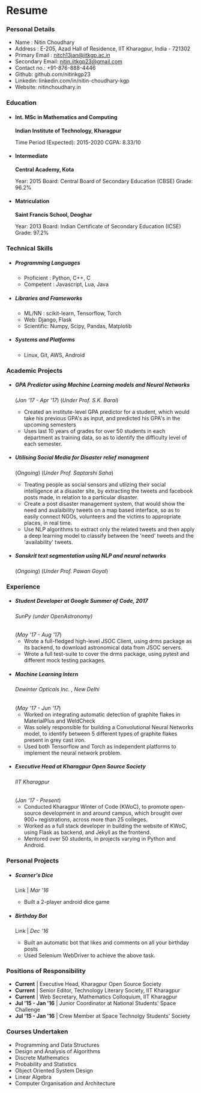 # Resume

### Personal Details

+ Name : Nitin Choudhary
+ Address : E-205, Azad Hall of Residence, IIT Kharagpur, India - 721302
+ Primary Email : nitch13jan@iitkgp.ac.in
+ Secondary Email: nitin.iitkgp23@gmail.com
+ Contact no.: +91-876-888-4446
+ Github: github.com/nitinkgp23
+ Linkedin: linkedin.com/in/nitin-choudhary-kgp
+ Website: nitinchoudhary.in

### Education

+ #### Int. MSc in Mathematics and Computing
    **Indian Institute of Technology, Kharagpur**

    Time Period (Expected): 2015-2020
    CGPA: 8.33/10
    
+ #### Intermediate
    **Central Academy, Kota**

    Year: 2015
    Board: Central Board of Secondary Education (CBSE)
    Grade: 96.2%

+ #### Matriculation
    **Saint Francis School, Deoghar**

    Year: 2013
    Board: Indian Certificate of Secondary Education (ICSE)
    Grade: 97.2%
    
### Technical Skills

+ ##### Programming Languages
    + Proficient : Python, C++, C
    + Competent : Javascript, Lua, Java

+ ##### Libraries and Frameworks
    + ML/NN : scikit-learn, Tensorflow, Torch
    + Web: Django, Flask
    + Scientific: Numpy, Scipy, Pandas, Matplotib
+ ##### Systems and Platforms
    + Linux, Git, AWS, Android

### Academic Projects

+ #####  GPA Predictor using Machine Learning models and Neural Networks
    (*Jan '17 - Apr '17*)
    (*Under Prof. S.K. Barai*)
    + Created an institute-level GPA predictor for a student, which would take his previous GPA's as input, and predicted his GPA's in the upcoming semesters
    + Uses last 10 years of grades for over 50 students in each department as training data, so as to identify the difficulty level of each semester.

+ ##### Utilising Social Media for Disaster relief managment
    (*Ongoing*)
    (*Under Prof. Saptarshi Saha*)

    + Treating people as social sensors and utlizing their social intelligence at a disaster site, by extracting the tweets and facebook posts made, in relation to a particular disaster.
    + Create a post disaster management system, that would show the need and avalaibility tweets on a map based interface, so as to easily connect NGOs, volunteers and the victims to appropriate places, in real time.
    + Use NLP algorithms to extract only the related tweets and then apply a deep learning model to classify between the 'need' tweets and the 'availability' tweets.

+ ##### Sanskrit text segmentation using NLP and neural networks
    (*Ongoing*)
    (*Under Prof. Pawan Goyal*)

### Experience

+ ##### Student Developer at Google Summer of Code, 2017
    ###### SunPy (under OpenAstronomy)
    (*May '17 - Aug '17*)
    + Wrote a full-fledged high-level JSOC Client, using drms package as its backend, to download astronomical data from JSOC servers.
    + Wrote a full test-suite to cover the drms package, using pytest and different mock testing packages.
+ ##### Machine Learning Intern
    ###### Dewinter Opticals Inc. , New Delhi
    (*May '17 - Jun '17*)
    + Worked on integrating automatic detection of graphite flakes in MaterialPlus and WeldCheck
    + Was solely responsible for building a Convolutional Neural Networks model, to identify between 5 different types of graphite flakes present in grey cast iron.
    + Used both Tensorflow and Torch as independent platforms to implement the neural network problem.
+ ##### Executive Head at Kharagpur Open Source Society
    ###### IIT Kharagpur
    (*Jan '17 - Present*)
    + Conducted Kharagpur Winter of Code (KWoC), to promote open-source development in and around campus, which brought over 900+ registrations, across more than 25 colleges.
    + Worked as a full stack developer in building the website of KWoC, using Flask as backend, and Jekyll as the frontend.
    + Mentored over 50 students, in projects varying in Python and Android.

### Personal Projects
+ ##### Scarner's Dice
    Link | *Mar '16*
    + Built a 2-player android dice game

+ ##### Birthday Bot
    Link | *Dec '16*
    + Built an automatic bot that likes and comments on all your birthday posts
    + Used Selenium WebDriver to achieve the above task.

### Positions of Responsibility
+ **Current** | Executive Head, Kharagpur Open Source Society
+ **Current** | Senior Editor, Technology Literary Society, IIT Kharagpur
+ **Current** | Web Secretary, Mathematics Colloquium, IIT Kharagpur
+ **Jul '15 - Jan '16** | Junior Coordinator at National Students' Space Challenge
+ **Jul '15 - Jan '16** | Crew Member at Space Technolgy Students' Society

### Courses Undertaken
+ Programming and Data Structures
+ Design and Analysis of Algorithms
+ Discrete Mathematics
+ Probability and Statistics
+ Object Oriented System Design
+ Linear Algebra
+ Computer Organisation and Architecture
